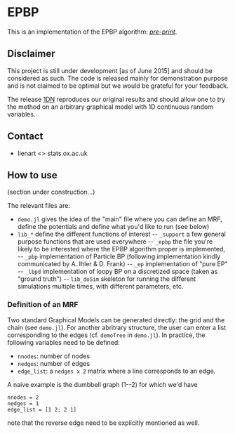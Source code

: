 # EPBP

This is an implementation of the EPBP algorithm: [*pre-print*](http://arxiv.org/abs/1506.05934).

## Disclaimer

This project is still under development [as of June 2015] and should be considered as such. The code is released mainly for demonstration purpose and is not claimed to be optimal but we would be grateful for your feedback.

The release [1DN](https://github.com/tlienart/EPBP) reproduces our original results and should allow one to try the method on an arbitrary graphical model with 1D continuous random variables.


## Contact

- lienart <> stats.ox.ac.uk

## How to use 
(section under construction...)

The relevant files are:

- `demo.jl` gives the idea of the "main" file where you can define an MRF, define the potentials and define what you'd like to run (see below)
- `lib_*` define the different functions of interest
-- `_support` a few general purpose functions that are used everywhere
-- `_epbp` the file you're likely to be interested where the EPBP algorithm proper is implemented,
-- `_pbp` implementation of Particle BP (following implementation kindly communicated by A. Ihler & D. Frank)
-- `_ep` implementation of "pure EP"
-- `_lbpd` implementation of loopy BP on a discretized space (taken as "ground truth")
-- `lib_doSim` skeleton for running the different simulations multiple times, with different parameters, etc.

### Definition of an MRF

Two standard Graphical Models can be generated directly: the grid and the chain (see `demo.jl`). For another abritrary structure, the user can enter a list corresponding to the edges (cf. `demoTree` in `demo.jl`). In practice, the following variables need to be defined:

- `nnodes`: number of nodes
- `nedges`: number of edges
- `edge_list`: a `nedges x 2` matrix where a line corresponds to an edge.

A naive example is the dumbbell graph (1--2) for which we'd have
```
nnodes = 2
nedges = 1
edge_list = [1 2; 2 1]
```
note that the reverse edge need to be explicitly mentioned as well. 